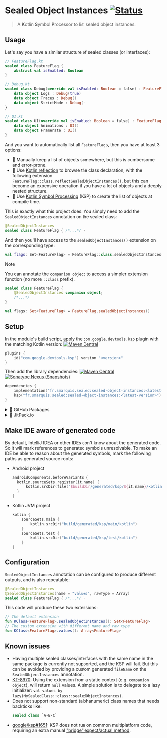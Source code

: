 # Sealed Object Instances [![Status](https://github.com/SimonMarquis/SealedObjectInstances/actions/workflows/build.yml/badge.svg)](https://github.com/SimonMarquis/SealedObjectInstances/actions/workflows/build.yml)


> A **K**otlin **S**ymbol **P**rocessor to list sealed object instances.

## Usage

Let's say you have a similar structure of sealed classes (or interfaces):

```kotlin
// FeatureFlag.kt
sealed class FeatureFlag {
    abstract val isEnabled: Boolean
}
```

```kotlin
// Debug.kt
sealed class Debug(override val isEnabled: Boolean = false) : FeatureFlag() {
    data object Logs : Debug(true)
    data object Traces : Debug()
    data object StrictMode : Debug()
}
```

```kotlin
// UI.kt
sealed class UI(override val isEnabled: Boolean = false) : FeatureFlag() {
    data object Animations : UI()
    data object Framerate : UI()
}
```

And you want to automatically list all `FeatureFlag`s, then you have at least 3 options:
- 🙅 Manually keep a list of objects somewhere, but this is cumbersome and error-prone.
- 🤷 Use [Kotlin reflection](https://kotlinlang.org/docs/reflection.html) to browse the class declaration, with the following extension `FeatureFlag::class.reflectSealedObjectInstances()`, but this can become an expensive operation if you have a lot of objects and a deeply nested structure.
- 🙆 Use [Kotlin Symbol Processing](https://kotlinlang.org/docs/ksp-overview.html) (KSP) to create the list of objects at compile time.

This is exactly what this project does.
You simply need to add the `SealedObjectInstances` annotation on the sealed class:

```kotlin
@SealedObjectInstances
sealed class FeatureFlag { /*...*/ }
```

And then you'll have access to the `sealedObjectInstances()` extension on the corresponding type:

```kotlin
val flags: Set<FeatureFlag> = FeatureFlag::class.sealedObjectInstances()
```

> [!NOTE]  
> You can annotate the `companion object` to access a simpler extension function (no more `::class` prefix).
> ```kotlin
> sealed class FeatureFlag {
>     @SealedObjectInstances companion object;
>     /*...*/
> }
>
> val flags: Set<FeatureFlag> = FeatureFlag.sealedObjectInstances()
> ```

## Setup

In the module's build script, apply the `com.google.devtools.ksp` plugin with the matching Kotlin version: [![Maven Central](https://img.shields.io/maven-central/v/com.google.devtools.ksp/com.google.devtools.ksp.gradle.plugin?label=%20&color=success)](https://central.sonatype.com/artifact/com.google.devtools.ksp/com.google.devtools.ksp.gradle.plugin)

```kotlin
plugins {
    id("com.google.devtools.ksp") version "<version>"
}
```

Then add the library dependencies: [![Maven Central](https://img.shields.io/maven-central/v/fr.smarquis.sealed/sealed-object-instances?label=%20&color=success)](https://central.sonatype.com/artifact/fr.smarquis.sealed/sealed-object-instances) [![Sonatype Nexus (Snapshots)](https://img.shields.io/nexus/s/fr.smarquis.sealed/sealed-object-instances?label=%20&color=lightgrey&server=https%3A%2F%2Fs01.oss.sonatype.org%2F)](https://s01.oss.sonatype.org/content/repositories/snapshots/fr/smarquis/sealed/sealed-object-instances/)

```kotlin
dependencies {
    implementation("fr.smarquis.sealed:sealed-object-instances:<latest-version>")
    ksp("fr.smarquis.sealed:sealed-object-instances:<latest-version>")
}
```

<details><summary>🐙 GitHub Packages</summary>


[![GitHub release (latest SemVer)](https://img.shields.io/github/v/release/SimonMarquis/SealedObjectInstances?label=%20&color=success)](https://github.com/SimonMarquis/SealedObjectInstances/packages/1674974/versions)

> [!NOTE]  
> You'll need to create a personal access token (PAT) with the `read:packages` permission to be able to download from this repository.
> https://docs.github.com/en/packages/learn-github-packages

```kotlin
repositories {
    maven {
        url = uri("https://maven.pkg.github.com/SimonMarquis/SealedObjectInstances")
        credentials {
            username = System.getenv("GITHUB_USERNAME")
            password = System.getenv("GITHUB_PACKAGES_READ_TOKEN")
        }
    }
}

dependencies {
    implementation("fr.smarquis.sealed:sealed-object-instances:<latest-version>")
    ksp("fr.smarquis.sealed:sealed-object-instances:<latest-version>")
}
```

</details>

<details><summary>🚀 JitPack.io</summary>


[![JitPack.io](https://img.shields.io/jitpack/version/com.github.SimonMarquis/SealedObjectInstances?color=success&label=%20)](https://jitpack.io/#SimonMarquis/SealedObjectInstances)

```kotlin
repositories {
    maven {
        url = uri("https://jitpack.io")
    }
}

dependencies {
    implementation("com.github.SimonMarquis:SealedObjectInstances:<latest-version>")
    ksp("com.github.SimonMarquis:SealedObjectInstances:<latest-version>")
}
```

</details>

## Make IDE aware of generated code

By default, IntelliJ IDEA or other IDEs don't know about the generated code. So it will mark references to generated symbols unresolvable. To make an IDE be able to reason about the generated symbols, mark the following paths as generated source roots:

- Android project
  ```kotlin
  androidComponents.beforeVariants {
    kotlin.sourceSets.register(it.name) {
        kotlin.srcDir(file("$buildDir/generated/ksp/${it.name}/kotlin"))
    }
  }
  ```
- Kotlin JVM project
  ```kotlin
  kotlin {
      sourceSets.main {
          kotlin.srcDir("build/generated/ksp/main/kotlin")
      }
      sourceSets.test {
          kotlin.srcDir("build/generated/ksp/test/kotlin")
      }
  }
  ```

## Configuration

`SealedObjectInstances` annotation can be configured to produce different outputs, and is also repeatable:

```kotlin
@SealedObjectInstances
@SealedObjectInstances(name = "values", rawType = Array)
sealed class FeatureFlag { /*...*/ }
```

This code will produce these two extensions:

```kotlin
// The default extension
fun KClass<FeatureFlag>.sealedObjectInstances(): Set<FeatureFlag>
// The custom extension with different name and raw type
fun KClass<FeatureFlag>.values(): Array<FeatureFlag>
```

## Known issues

- Having multiple sealed classes/interfaces with the same name in the same package is currently not supported, and the KSP will fail. But this can be avoided by providing a custom generated `fileName` on the `SealedObjectInstances` annotation.
- [KT-8970](https://youtrack.jetbrains.com/issue/KT-8970/Object-is-uninitialized-null-when-accessed-from-static-context-ex-companion-object-with-initialization-loop): Using the extension from a static context (e.g. `companion object`), will return `null` values. A simple solution is to delegate to a lazy initializer: `val values by lazy(MySealedClass::class::sealedObjectInstances)`.
- Does not support non-standard (alphanumeric) class names that needs backticks like:
  ```kotlin
  sealed class `A-B-C`
  ```
- [google/ksp#1651](https://github.com/google/ksp/issues/1651): KSP does not run on common multiplatform code, requiring an extra manual ["bridge" expect/actual method](https://github.com/SimonMarquis/SealedObjectInstances/blob/main/multiplatform/src/commonMain/kotlin/com/example/Entity.kt#L30).
